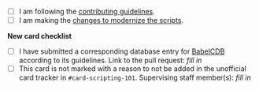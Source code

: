 <!--
Hello, thanks for submitting a pull request! Please provide enough information so we can review it.

If you are submitting an addition to the unofficial script project, the pull request title should be
of the form `Add "CARD NAME"`. Replace this comment with a Yugipedia link.

If you are submitting a bug fix, the pull request title should be of the form `Fix "CARD NAME"`.
In this case, replace this comment with a brief summary of your change. What did you fix?
--->

- [ ] I am following the [contributing guidelines](https://github.com/ProjectIgnis/CardScripts/blob/master/CONTRIBUTING.md).
- [ ] I am making the [changes to modernize the scripts](https://github.com/ProjectIgnis/CardScripts/blob/master/MODERNIZING.md).

**New card checklist**

- [ ] I have submitted a corresponding database entry for [BabelCDB](https://github.com/ProjectIgnis/BabelCDB/blob/master/README.md) according to its guidelines. Link to the pull request: _fill in_
- [ ] This card is not marked with a reason to not be added in the unofficial card tracker in `#card-scripting-101`.
Supervising staff member(s): _fill in_

